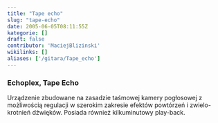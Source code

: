 ```yaml
---
title: "Tape echo"
slug: "tape-echo"
date: 2005-06-05T08:11:55Z
kategorie: []
draft: false
contributor: 'MaciejBlizinski'
wikilinks: []
aliases: ['/gitara/Tape_echo']
---
```

### Echoplex, Tape Echo

Urządzenie zbudowane na zasadzie taśmowej kamery pogłosowej z
możliwością regulacji w szerokim zakresie efektów powtórzeń i
zwielo-krotnień dźwięków. Posiada również kilkuminutowy play-back.